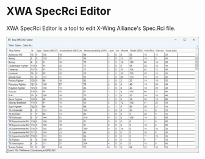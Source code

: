 # XWA SpecRci Editor

XWA SpecRci Editor is a tool to edit X-Wing Alliance's Spec.Rci file.

![XwaSpecRciEditor](Images/XwaSpecRciEditor.png)

